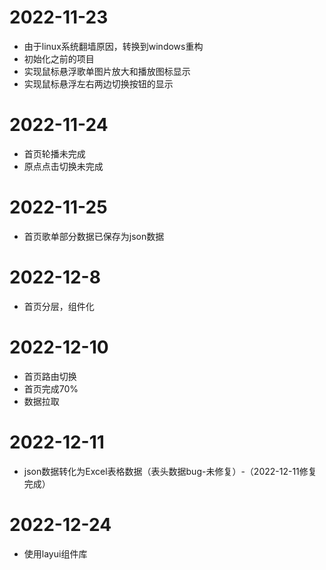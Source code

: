 # 2022-11-23
- 由于linux系统翻墙原因，转换到windows重构
- 初始化之前的项目
- 实现鼠标悬浮歌单图片放大和播放图标显示
- 实现鼠标悬浮左右两边切换按钮的显示

# 2022-11-24
- 首页轮播未完成
- 原点点击切换未完成

# 2022-11-25
- 首页歌单部分数据已保存为json数据

# 2022-12-8
- 首页分层，组件化

# 2022-12-10
- 首页路由切换
- 首页完成70%
- 数据拉取

# 2022-12-11
- json数据转化为Excel表格数据（表头数据bug-未修复）-（2022-12-11修复完成）

# 2022-12-24
- 使用layui组件库